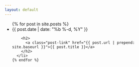 ```yaml
---
layout: default
---
```

<div class="section article">
<div class="inner">
<div class="section-content no-header">

<div class="post-content">
  <ul class="post-list">
    {% for post in site.posts %}
      <li>
        <span class="post-meta">{{ post.date | date: "%b %-d, %Y" }}</span>

        <h2>
          <a class="post-link" href="{{ post.url | prepend: site.baseurl }}">{{ post.title }}</a>
        </h2>
      </li>
    {% endfor %}
  </ul>
</div>

</div><!--  / .section-content /  -->
</div><!--  / .inner /  -->
</div><!--  / .article /  -->